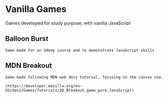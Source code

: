 # Vanilla Games
 Games developed for study purpose, with vanilla JavaScript

## Balloon Burst
    Game made for an Udemy course and to demonstrate JavaScript skills

## MDN Breakout
    Game made following MDN web docs tutorial, focusing on the canvas use.
    
    (https://developer.mozilla.org/en-US/docs/Games/Tutorials/2D_Breakout_game_pure_JavaScript)
